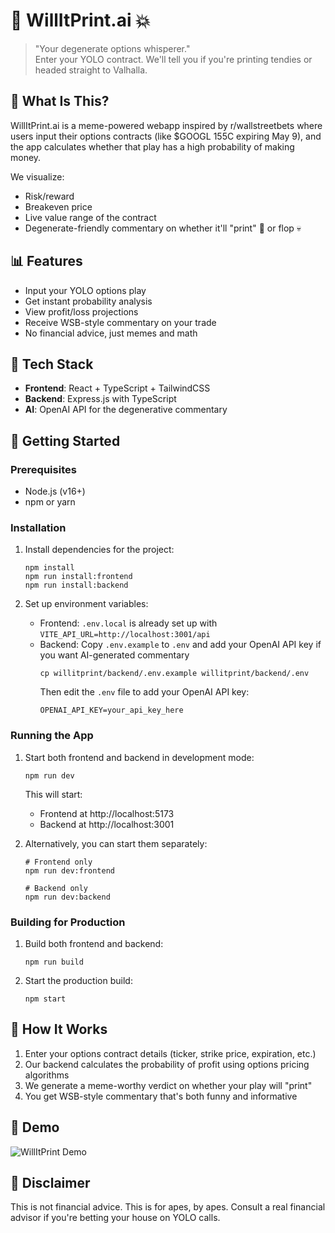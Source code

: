 # 💎 WillItPrint.ai 💥

> "Your degenerate options whisperer."  
> Enter your YOLO contract. We'll tell you if you're printing tendies or headed straight to Valhalla.

## 🧠 What Is This?

WillItPrint.ai is a meme-powered webapp inspired by r/wallstreetbets where users input their options contracts (like $GOOGL 155C expiring May 9), and the app calculates whether that play has a high probability of making money.

We visualize:
- Risk/reward
- Breakeven price
- Live value range of the contract
- Degenerate-friendly commentary on whether it'll "print" 💸 or flop 💀

## 📊 Features

- Input your YOLO options play
- Get instant probability analysis
- View profit/loss projections
- Receive WSB-style commentary on your trade
- No financial advice, just memes and math

## 🚀 Tech Stack

- **Frontend**: React + TypeScript + TailwindCSS
- **Backend**: Express.js with TypeScript
- **AI**: OpenAI API for the degenerative commentary

## 🏁 Getting Started

### Prerequisites

- Node.js (v16+)
- npm or yarn

### Installation

1. Install dependencies for the project:
   ```
   npm install
   npm run install:frontend
   npm run install:backend
   ```

2. Set up environment variables:
   - Frontend: `.env.local` is already set up with `VITE_API_URL=http://localhost:3001/api`
   - Backend: Copy `.env.example` to `.env` and add your OpenAI API key if you want AI-generated commentary
     ```
     cp willitprint/backend/.env.example willitprint/backend/.env
     ```
     Then edit the `.env` file to add your OpenAI API key:
     ```
     OPENAI_API_KEY=your_api_key_here
     ```

### Running the App

1. Start both frontend and backend in development mode:
   ```
   npm run dev
   ```

   This will start:
   - Frontend at http://localhost:5173
   - Backend at http://localhost:3001

2. Alternatively, you can start them separately:
   ```
   # Frontend only
   npm run dev:frontend
   
   # Backend only
   npm run dev:backend
   ```

### Building for Production

1. Build both frontend and backend:
   ```
   npm run build
   ```

2. Start the production build:
   ```
   npm start
   ```

## 🧠 How It Works

1. Enter your options contract details (ticker, strike price, expiration, etc.)
2. Our backend calculates the probability of profit using options pricing algorithms
3. We generate a meme-worthy verdict on whether your play will "print"
4. You get WSB-style commentary that's both funny and informative

## 📱 Demo

![WillItPrint Demo](https://placeholder-for-demo-image.jpg)

## 📢 Disclaimer

This is not financial advice. This is for apes, by apes. Consult a real financial advisor if you're betting your house on YOLO calls. 